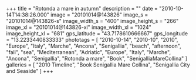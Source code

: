 +++
title = "Rotonda a mare in autumn"
description = ""
date = "2010-10-14T14:38:26.000"
image = "20101014@143826"
image_s = "20101014@143826-s"
image_width_s = "400"
image_height_s = "266"
image_xl = "20101014@143826-xl"
image_width_xl = "1024"
image_height_xl = "681"
gps_latitude = "43.7178610666667"
gps_longitude = "13.2233440833333"
phototags = [ "2010-10-14", "2010-10", "2010", "Europe", "Italy", "Marche", "Ancona", "Senigallia", "beach", "afternoon", "fall", "sea", "Mediterranean", "Adriatic", "Europe", "Italy", "Marche", "Ancona", "Senigallia", "Rotonda a mare", "Book", "SenigalliaMareCollina" ]
galleries = [ "2010 Timeline", "Book Senigallia Mare Collina", "Senigallia City and Seaside" ]
+++
